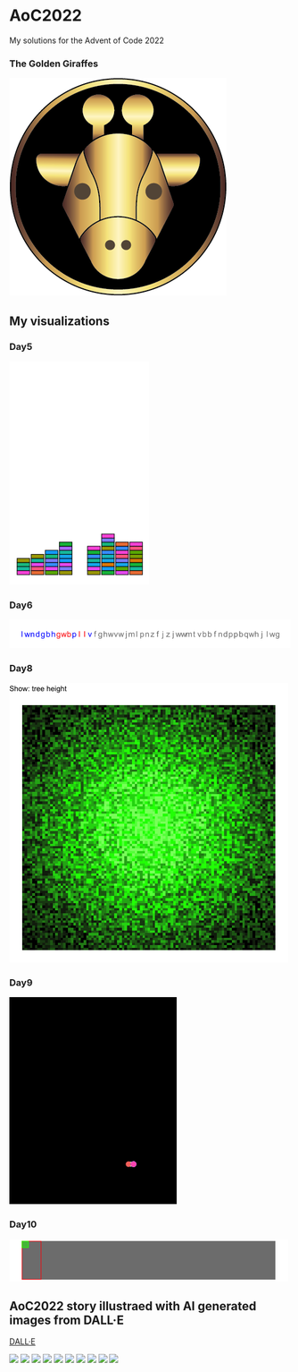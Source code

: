 # AoC2022
My solutions for the Advent of Code 2022


### The Golden Giraffes
![image](https://github.com/AndreaBarghetti/AoC2021/blob/main/golden_giraffes.png)


## My visualizations

### Day5
![<img src="Day5/animation.gif" width="500"/>](Day5/animation.gif)

### Day6
![<img src="Day6/animation.gif" width="500"/>](Day6/animation.gif)

### Day8
![<img src="Day8/animation.gif" width="500"/>](Day8/animation.gif)

### Day9
![<img src="Day9/animation.gif" width="500"/>](Day9/animation.gif)

### Day10
![<img src="Day10/animation.gif" width="500"/>](Day10/animation.gif)

## AoC2022 story illustraed with AI generated images from DALL·E
[DALL·E](https://labs.openai.com/)

<img src="Day1/DALL·E.png" width="250"/>
<img src="Day2/DALL·E.png" width="250"/>
<img src="Day3/DALL·E.png" width="250"/>
<img src="Day4/DALL·E.png" width="250"/>
<img src="Day5/DALL·E.png" width="250"/>
<img src="Day6/DALL·E.png" width="250"/> 
<img src="Day7/DALL·E.png" width="250"/>
<img src="Day8/DALL·E.png" width="250"/>
<img src="Day9/DALL·E.png" width="250"/>
<img src="Day10/DALL·E.png" width="250"/>

